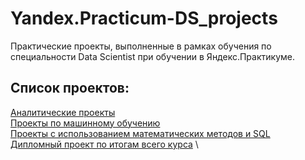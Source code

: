 # Yandex.Practicum-DS_projects

Практические проекты, выполненные в рамках обучения по специальности Data Scientist при обучении в Яндекс.Практикуме.

## Список проектов:
[Аналитические проекты](https://github.com/ElenaErmilova22/Yandex.Practicum-DS_projects/tree/main/Аналитика) \
[Проекты по машинному обучению](https://github.com/ElenaErmilova22/Yandex.Practicum-DS_projects/tree/main/Машинное%20обучение) \
[Проекты с использованием математических методов и SQL](https://github.com/ElenaErmilova22/Yandex.Practicum-DS_projects/tree/main/Аналитика/Определение%20наиболее%20перспективного%20тарифа%20телеком-компании) \
[Дипломный проект по итогам всего курса](https://github.com/ElenaErmilova22/Yandex.Practicum-DS_projects/tree/main/Дипломный%20проект%20по%20прогнозированию%20оттока%20клиентов%20телеком-компании) \

